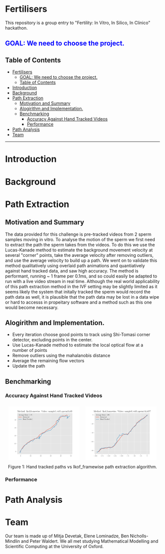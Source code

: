 # Fertilisers
This repository is a group entry to "Fertility: In Vitro, In Silico, In Clinico" hackathon.


## <span style="color:blue">GOAL: We need to choose the project.</span>

## Table of Contents

- [Fertilisers](#fertilisers)
  - [GOAL: We need to choose the project.](#goal-we-need-to-choose-the-project)
  - [Table of Contents](#table-of-contents)
- [Introduction](#introduction)
- [Background](#background)
- [Path Extraction](#path-extraction)
  - [Motivation and Summary](#motivation-and-summary)
  - [Alogirithm and Implementation.](#alogirithm-and-implementation)
  - [Benchmarking](#benchmarking)
    - [Accuracy Against Hand Tracked Videos](#accuracy-against-hand-tracked-videos)
    - [Performance](#performance)
- [Path Analysis](#path-analysis)
- [Team](#team)

---
# Introduction

# Background

# Path Extraction
## Motivation and Summary
The data provided for this challenge is pre-tracked videos from 2 sperm samples moving in vitro. To analyse the motion of the sperm we first need to extract the path the sperm takes from the videos. To do this we use the Lucas-Kanade method to estimate the background movement velocity at several "corner" points, take the average velocity after removing outliers, and use the average velocity to build up a path. We went on to validate this method qualitatively using overlaid path animations and quantiatively against hand tracked data, and saw high accuracy. The method is performant, running ~ 1 frame per 0.1ms, and so could easily be adapted to run with a live video stream in real time. Although the real world applicability of this path extraction method in the IVF setting may be slightly limited as it seems likely the system that initally tracked the sperm would record the path data as well, it is plausible that the path data may be lost in a data wipe or hard to accesss in propeitary software and a method such as this one would become necessary. 
## Alogirithm and Implementation.

- Every iteration choose good points to track using Shi-Tomasi corner detector, excluding points in the center.
- Use Lucas-Kanade method to estimate the local optical flow at a number of points 
- Remove outliers using the mahalanobis distance
- Average the remaining flow vectors
- Update the path 
## Benchmarking
### Accuracy Against Hand Tracked Videos

<div>
<div style="display:flex">
  <div style="flex:50%; padding:10px;">
    <img src="media/handtracked_1.png" alt="Figure 1" width="400">
  </div>
  <div style="flex:50%; padding:10px;">
    <img src="media/handtracked_2.png" alt="Figure 2" width="400">
  </div>
</div>
<div style="text-align:center">Figure 1: Hand tracked paths vs lkof_framewise path extraction algorithm.</div>

<!-- ![This is the caption\label{mylabel}](media/sample1_vid1_sperm3_id3_vs_handtracked.png)
See figure \ref{mylabel}. -->
### Performance


# Path Analysis

# Team
Our team is made up of Mitja Devetak, Elene Lominadze, Ben Nicholls-Mindlin and Peter Waldert. We all met studying Mathematical Modelling and Scientific Computing at the University of Oxford.